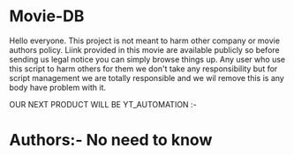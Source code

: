 # Movie-DB
Hello everyone. This project is not meant to harm other company or movie authors policy. Liink provided in this movie are available publicly so before sending us legal notice you can simply browse things up. 
Any user who use this script to harm others for them we don't take any responsibility but for script management we are totally responsible and
we wil remove this is any body have problem with it.


OUR NEXT PRODUCT WILL BE YT_AUTOMATION :- 

# Authors:- No need to know

